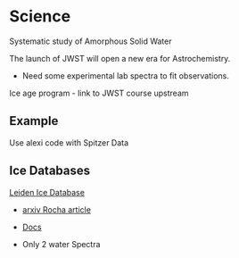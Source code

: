 # Science

Systematic study of Amorphous Solid Water


The launch of JWST will open a new era for Astrochemistry.
- Need some experimental lab spectra to fit observations.

Ice age program - link to JWST course upstream

## Example

Use alexi code with Spitzer Data

## Ice Databases

[Leiden Ice Database](https://icedb.strw.leidenuniv.nl/)


- [arxiv Rocha article](https://arxiv.org/pdf/2208.12211.pdf)
- [Docs](https://leiden-ice-database.readthedocs.io/en/latest/)


- Only 2 water Spectra